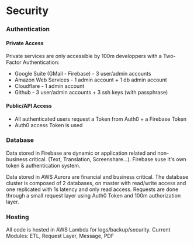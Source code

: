 # Security

### Authentication
#### Private Access
Private services are only accessible by 100m developpers with a Two-Factor Authentication:
- Google Suite (GMail - Firebase) - 3 user/admin accounts
- Amazon Web Services - 1 admin account + 1 db admin account
- Cloudflare - 1 admin account
- Github - 3 user/admin accounts + 3 ssh keys (with passphrase)

#### Public/API Access
- All authenticated users request a Token from Auth0 + a Firebase Token
- Auth0 access Token is used

### Database
Data stored in Firebase are dynamic or application related and non-business critical. (Text, Translation, Screenshare...). Firebase suse it's own token & authentication system.

Data stored in AWS Aurora are financial and business critical. The database cluster is composed of 2 databases, on master with read/write access and one replicated with 1s latency and only read access. Requests are done through a small request layer using Auth0 Token and 100m authorization layer.

### Hosting
All code is hosted in AWS Lambda for logs/backup/security.
Current Modules: ETL, Request Layer, Message, PDF

